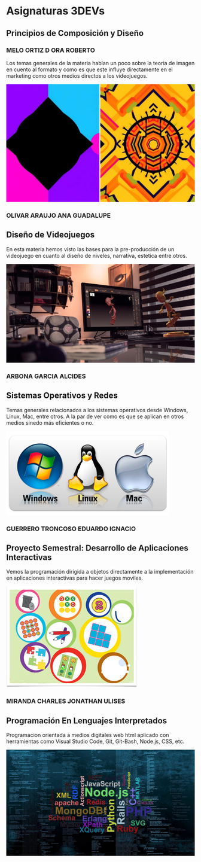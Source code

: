 # Asignaturas 3DEVs

## Principios de Composición y Diseño

### MELO ORTIZ D ORA ROBERTO

Los temas generales de la materia hablan un poco sobre la teoria de imagen en cuento al formato y como es que este influye directamente en el marketing como otros medios directos a los videojuegos.

![PCD](../ASSETS/pcd.jpg)

### OLIVAR ARAUJO ANA GUADALUPE

## Diseño de Videojuegos

En esta materia hemos visto las bases para la pre-producción de un videojuego en cuanto al diseño de niveles, narrativa, estetica entre otros.

![DDV](../ASSETS/ddv.jpg)

### ARBONA GARCIA ALCIDES

## Sistemas Operativos y Redes 

Temas generales relacionados a los sistemas operativos desde Windows, Linux, Mac, entre otros. A la par de ver como es que se aplican en otros medios sinedo más eficientes o no.

![SOR](../ASSETS/sor.png)

### GUERRERO TRONCOSO EDUARDO IGNACIO

## Proyecto Semestral: Desarrollo de Aplicaciones Interactivas

Vemos la programación dirigida a objetos directamente a la implementación en aplicaciones interactivas para hacer juegos moviles.

![DAI](../ASSETS/dai.jpg)

### 	MIRANDA CHARLES JONATHAN ULISES

## Programación En Lenguajes Interpretados	

Programacion orientada a medios digitales web html aplicado con herramientas como Visual Studio Code, Git, Git-Bash, Node.js, CSS, etc.

![PLI](../ASSETS/pli.jpg)
